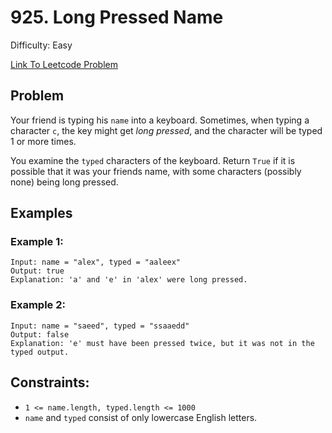# 925. Long Pressed Name
Difficulty: Easy

[Link To Leetcode Problem](https://leetcode.com/problems/long-pressed-name/)

## Problem
Your friend is typing his `name` into a keyboard. Sometimes, when typing a character `c`, the key might get *long pressed*, and the character will be typed 1 or more times.

You examine the `typed` characters of the keyboard. Return `True` if it is possible that it was your friends name, with some characters (possibly none) being long pressed.

## Examples
### Example 1:
```
Input: name = "alex", typed = "aaleex"
Output: true
Explanation: 'a' and 'e' in 'alex' were long pressed.
```
### Example 2:
```
Input: name = "saeed", typed = "ssaaedd"
Output: false
Explanation: 'e' must have been pressed twice, but it was not in the typed output.
```

## Constraints:
- `1 <= name.length, typed.length <= 1000`
- `name` and `typed` consist of only lowercase English letters.